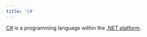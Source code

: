 ```yaml
---
title: 'C#'
---
```


[C#](https://learn.microsoft.com/en-us/dotnet/csharp/) is a programming language within the [.NET platform](/topics/dotnet).
